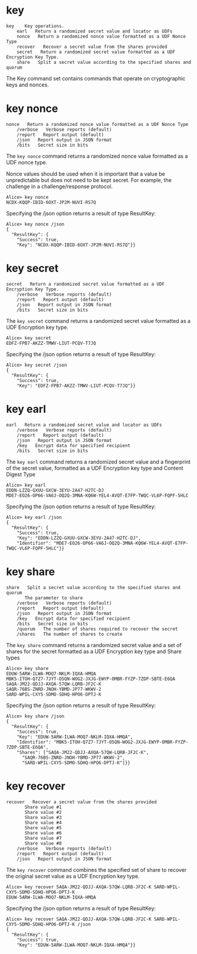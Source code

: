 
# key

````
key    Key operations.
    earl   Return a randomized secret value and locator as UDFs
    nonce   Return a randomized nonce value formatted as a UDF Nonce Type
    recover   Recover a secret value from the shares provided
    secret   Return a randomized secret value formatted as a UDF Encryption Key Type.
    share   Split a secret value according to the specified shares and quorum
````

The Key command set contains commands that operate on cryptographic keys and
nonces.


# key nonce

````
nonce   Return a randomized nonce value formatted as a UDF Nonce Type
    /verbose   Verbose reports (default)
    /report   Report output (default)
    /json   Report output in JSON format
    /bits   Secret size in bits
````


The `key nonce` command returns a randomized nonce value formatted as a UDF nonce type.

Nonce values should be used when it is important that a value be unpredictable but 
does not need to be kept secret. For example, the challenge in a challenge/response
protocol.


````
Alice> key nonce
NCDX-KQQP-IBID-6OXT-JP2M-NUVI-RS7Q
````

Specifying the /json option returns a result of type ResultKey:

````
Alice> key nonce /json
{
  "ResultKey": {
    "Success": true,
    "Key": "NCDX-KQQP-IBID-6OXT-JP2M-NUVI-RS7Q"}}
````

# key secret

````
secret   Return a randomized secret value formatted as a UDF Encryption Key Type.
    /verbose   Verbose reports (default)
    /report   Report output (default)
    /json   Report output in JSON format
    /bits   Secret size in bits
````

The `key secret` command returns a randomized secret value formatted as a UDF Encryption 
key type.


````
Alice> key secret
EDFZ-FPB7-AKZZ-TMWV-LIUT-PCQV-T7JQ
````

Specifying the /json option returns a result of type ResultKey:

````
Alice> key secret /json
{
  "ResultKey": {
    "Success": true,
    "Key": "EDFZ-FPB7-AKZZ-TMWV-LIUT-PCQV-T7JQ"}}
````


# key earl

````
earl   Return a randomized secret value and locator as UDFs
    /verbose   Verbose reports (default)
    /report   Report output (default)
    /json   Report output in JSON format
    /key   Encrypt data for specified recipient
    /bits   Secret size in bits
````

The `key earl` command returns a randomized secret value and a fingerprint of the secret 
value, formatted as a UDF Encryption key type and Content Digest Type


````
Alice> key earl
EDDN-LZZQ-GXUU-GXCW-3EYU-2A47-H2TC-DJ
MDE7-EO26-OP66-VA6J-OQ2Q-3MNA-KQ6W-YEL4-AVQT-E7FP-TWQC-VL6P-FQPF-5HLC
````

Specifying the /json option returns a result of type ResultKey:

````
Alice> key earl /json
{
  "ResultKey": {
    "Success": true,
    "Key": "EDDN-LZZQ-GXUU-GXCW-3EYU-2A47-H2TC-DJ",
    "Identifier": "MDE7-EO26-OP66-VA6J-OQ2Q-3MNA-KQ6W-YEL4-AVQT-E7FP-TWQC-VL6P-FQPF-5HLC"}}
````

# key share

````
share   Split a secret value according to the specified shares and quorum
       The parameter to share
    /verbose   Verbose reports (default)
    /report   Report output (default)
    /json   Report output in JSON format
    /key   Encrypt data for specified recipient
    /bits   Secret size in bits
    /quorum   The number of shares required to recover the secret
    /shares   The number of shares to create
````

The `key share` command returns a randomized secret value and a set of shares for the secret
formatted as a UDF Encryption key type and Share types


````
Alice> key share
EDUW-5ARW-ILWA-MOQ7-NKLM-IQXA-HMQA
MBK5-ITOH-Q7Z7-7JYT-O5QN-WOG2-JXJG-EWYP-OMBR-FYZP-7ZDP-SBTE-E6QA
SAQA-JM22-QDJJ-AXQA-57QW-LQRB-JF2C-K
SAQR-76BS-ZNRD-JNOH-YBMD-JP77-WKWV-2
SARD-WPIL-CXY5-SDMO-SDHQ-HPO6-DPTJ-K
````

Specifying the /json option returns a result of type ResultKey:

````
Alice> key share /json
{
  "ResultKey": {
    "Success": true,
    "Key": "EDUW-5ARW-ILWA-MOQ7-NKLM-IQXA-HMQA",
    "Identifier": "MBK5-ITOH-Q7Z7-7JYT-O5QN-WOG2-JXJG-EWYP-OMBR-FYZP-7ZDP-SBTE-E6QA",
    "Shares": ["SAQA-JM22-QDJJ-AXQA-57QW-LQRB-JF2C-K",
      "SAQR-76BS-ZNRD-JNOH-YBMD-JP77-WKWV-2",
      "SARD-WPIL-CXY5-SDMO-SDHQ-HPO6-DPTJ-K"]}}
````


# key recover

````
recover   Recover a secret value from the shares provided
       Share value #1
       Share value #2
       Share value #3
       Share value #4
       Share value #5
       Share value #6
       Share value #7
       Share value #8
    /verbose   Verbose reports (default)
    /report   Report output (default)
    /json   Report output in JSON format
````

The `key recover` command combines the specified set of share to recover the original secret 
value as a UDF Encryption key type.


````
Alice> key recover SAQA-JM22-QDJJ-AXQA-57QW-LQRB-JF2C-K SARD-WPIL-CXY5-SDMO-SDHQ-HPO6-DPTJ-K
EDUW-5ARW-ILWA-MOQ7-NKLM-IQXA-HMQA
````

Specifying the /json option returns a result of type ResultKey:

````
Alice> key recover SAQA-JM22-QDJJ-AXQA-57QW-LQRB-JF2C-K SARD-WPIL-CXY5-SDMO-SDHQ-HPO6-DPTJ-K /json
{
  "ResultKey": {
    "Success": true,
    "Key": "EDUW-5ARW-ILWA-MOQ7-NKLM-IQXA-HMQA"}}
````


